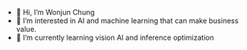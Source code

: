 - 👋 Hi, I’m Wonjun Chung
- 👀 I’m interested in AI and machine learning that can make business value.
- 🌱 I’m currently learning vision AI and inference optimization 
<!-- - 💞️ I’m looking to collaborate on ... -->
<!-- - 📫 How to reach me ... -->

<!---
wonjun-dev/wonjun-dev is a ✨ special ✨ repository because its `README.md` (this file) appears on your GitHub profile.
You can click the Preview link to take a look at your changes.
--->
